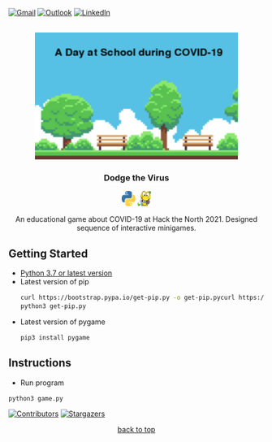 <!-- contact shields -->
[gmail-shield]: https://img.shields.io/badge/Gmail-D14836?style=for-the-badge&logo=gmail&logoColor=white
[gmail-url]: mailto:theivikaran.jathurshan@gmail.com
[outlook-shield]: https://img.shields.io/badge/Microsoft_Outlook-0078D4?style=for-the-badge&logo=microsoft-outlook&logoColor=white
[outlook-url]: mailto:jtheiv@outlook.com
[linkedin-shield]: https://img.shields.io/badge/-LinkedIn-black.svg?style=for-the-badge&logo=linkedin&colorB=555
[linkedin-url]: https://linkedin.com/in/jathurshan-t

<!-- project summary shields -->
[contributors-shield]: https://img.shields.io/github/contributors/jath-git/portfolio.svg?style=for-the-badge
[contributors-url]: https://github.com/jath-git/portfolio/graphs/contributors
[stars-shield]: https://img.shields.io/github/stars/jath-git/portfolio.svg?style=for-the-badge
[stars-url]: https://github.com/jath-git/portfolio/stargazers

<!-- programming language shields -->
[python-shield]: https://img.shields.io/badge/Python-3776AB?style=for-the-badge&logo=python&logoColor=white
[javascript-shield]: https://img.shields.io/badge/JavaScript-F7DF1E?style=for-the-badge&logo=javascript&logoColor=black
[c++-shield]: https://img.shields.io/badge/C%2B%2B-00599C?style=for-the-badge&logo=c%2B%2B&logoColor=white
[c#-shield]: https://img.shields.io/badge/C%23-239120?style=for-the-badge&logo=c-sharp&logoColor=white
[html-shield]: https://img.shields.io/badge/HTML5-E34F26?style=for-the-badge&logo=html5&logoColor=white
[css-shield]: https://img.shields.io/badge/CSS3-1572B6?style=for-the-badge&logo=css3&logoColor=white

<!-- start document -->
<div id="start"></div>

<!-- contact info -->
[![Gmail][gmail-shield]][gmail-url]
[![Outlook][outlook-shield]][outlook-url]
[![LinkedIn][linkedin-shield]][linkedin-url]

<!-- project overview -->
<br />
<div align="center">
  <!-- project image -->
  <a href="https://github.com/jath-git/Hack-The-North-2021">
    <img src="readme/dodgethevirus.png" alt="project-thumbnail" width="400" height="250">
  </a>

  <h3>Dodge the Virus</h3>
  <!-- languages used in project -->
  <div>
    <img alt="skill-thumbnail" width="27px" height="30px" src="./readme/python.png" />
    <img alt="skill-thumbnail" width="27px" height="30px" src="./readme/pygame.png" />
  </div>
  <!-- project description -->
    <p>
    An educational game about COVID-19 at Hack the North 2021. Designed sequence of interactive minigames.
    <br />
    </p>
</div>

## Getting Started
* [Python 3.7 or latest version](https://www.python.org/downloads/)
* Latest version of pip
    ```sh
    curl https://bootstrap.pypa.io/get-pip.py -o get-pip.pycurl https://bootstrap.pypa.io/get-pip.py -o get-pip.py
    python3 get-pip.py
    ```
* Latest version of pygame
    ```sh
    pip3 install pygame
    ```

## Instructions
* Run program
```sh
python3 game.py
```

<!-- project summary -->
[![Contributors][contributors-shield]][contributors-url]
[![Stargazers][stars-shield]][stars-url]
<p align="center"><a href="#start">back to top</a></p>